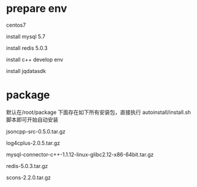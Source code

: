 # prepare env 
centos7 

install mysql 5.7

install redis 5.0.3 

install c++ develop env 

install jqdatasdk 

# package 
默认在/root/package 下面存在如下所有安装包，直接执行 autoinstall/install.sh 脚本即可开始自动安装

jsoncpp-src-0.5.0.tar.gz

log4cplus-2.0.5.tar.gz

mysql-connector-c++-1.1.12-linux-glibc2.12-x86-64bit.tar.gz

redis-5.0.3.tar.gz

scons-2.2.0.tar.gz

